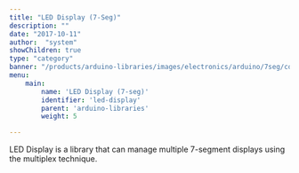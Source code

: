 ```yaml
---
title: "LED Display (7-Seg)"
description: ""
date: "2017-10-11"
author:  "system"
showChildren: true
type: "category"
banner: "/products/arduino-libraries/images/electronics/arduino/7seg/complete-7seg-thumb.jpg"
menu:
    main:
        name: 'LED Display (7-seg)'
        identifier: 'led-display'
        parent: 'arduino-libraries'
        weight: 5

---
```


LED Display is a library that can manage multiple 7-segment displays using the multiplex technique. 